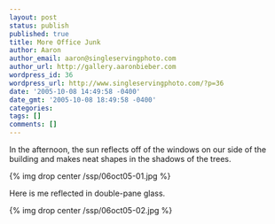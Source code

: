 ```yaml
---
layout: post
status: publish
published: true
title: More Office Junk
author: Aaron
author_email: aaron@singleservingphoto.com
author_url: http://gallery.aaronbieber.com
wordpress_id: 36
wordpress_url: http://www.singleservingphoto.com/?p=36
date: '2005-10-08 14:49:58 -0400'
date_gmt: '2005-10-08 18:49:58 -0400'
categories:
tags: []
comments: []
---
```

In the afternoon, the sun reflects off of the windows on our side of the
building and makes neat shapes in the shadows of the trees.

{% img drop center /ssp/06oct05-01.jpg %}

Here is me reflected in double-pane glass.

{% img drop center /ssp/06oct05-02.jpg %}
